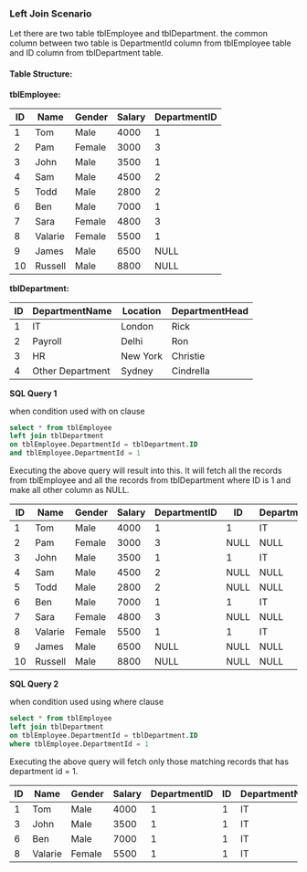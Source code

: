 ### Left Join Scenario
Let there are two table tblEmployee and tblDepartment.
the common column between two table is DepartmentId column from tblEmployee table and ID column from tblDepartment table.

#### Table Structure:
**tblEmployee:**

|ID |Name    |Gender    |Salary |DepartmentID|
|-- |----    |------    |------ |------------|
|1	|Tom	 |Male	    |4000	|1           |
|2	|Pam	 |Female	|3000	|3           |
|3	|John	 |Male	    |3500	|1           |
|4	|Sam	 |Male	    |4500	|2           |
|5	|Todd	 |Male	    |2800	|2           |
|6	|Ben	 |Male	    |7000	|1           |
|7	|Sara	 |Female	|4800	|3           |
|8	|Valarie |Female	|5500	|1           |
|9	|James	 |Male	    |6500	|NULL        |
|10 |Russell |Male	    |8800	|NULL        |

**tblDepartment:**

|ID |DepartmentName     |Location   |DepartmentHead|
|-- |------------------ |-----------|--------------|
|1	|IT	                |London	    |Rick          |
|2	|Payroll	        |Delhi	    |Ron           |
|3	|HR	                |New York	|Christie      |
|4	|Other Department	|Sydney	    |Cindrella     |

**SQL Query 1**

when condition used with on clause
```SQL
select * from tblEmployee
left join tblDepartment
on tblEmployee.DepartmentId = tblDepartment.ID
and tblEmployee.DepartmentId = 1
```
Executing the above query will result into this.
It will fetch all the records from tblEmployee and all the records from tblDepartment where ID is 1 and make all other column as NULL.

|ID |Name    |Gender    |Salary |DepartmentID|ID    |DepartmentName     |Location   |DepartmentHead|
|---|--------|----------|-------|------------|------|-------------------|-----------|--------------|
|1	|Tom	 |Male	    |4000	|1	         | 1	|IT	                |London	    |Rick          |
|2	|Pam	 |Female	|3000	|3	         | NULL	|NULL	            |NULL	    |NULL          |
|3	|John	 |Male	    |3500	|1	         | 1	|IT	                |London	    |Rick          |
|4	|Sam	 |Male	    |4500	|2	         | NULL	|NULL	            |NULL	    |NULL          |
|5	|Todd	 |Male	    |2800	|2	         | NULL	|NULL	            |NULL	    |NULL          |
|6	|Ben	 |Male	    |7000	|1	         | 1	|IT	                |London	    |Rick          |
|7	|Sara	 |Female	|4800	|3	         | NULL	|NULL	            |NULL	    |NULL          |
|8	|Valarie |Female	|5500	|1	         | 1	|IT	                |London	    |Rick          |
|9	|James	 |Male	    |6500	|NULL	     | NULL	|NULL	            |NULL	    |NULL          |
|10 |Russell |Male	    |8800	|NULL	     | NULL	|NULL	            |NULL	    |NULL          |



**SQL Query 2**

when condition used using where clause
```SQL
select * from tblEmployee
left join tblDepartment
on tblEmployee.DepartmentId = tblDepartment.ID
where tblEmployee.DepartmentId = 1
```

Executing the above query will fetch only those matching records that has department id = 1.

|ID |Name       |Gender    |Salary  |DepartmentID|ID    |DepartmentName     |Location   |DepartmentHead|
|---|-----------|----------|--------|------------|------|-------------------|-----------|--------------|
|1	|Tom	    |Male	   |4000	|1	         |1	    |IT	                |London	    |Rick          |
|3	|John	    |Male	   |3500	|1	         |1	    |IT	                |London	    |Rick          |
|6	|Ben	    |Male	   |7000	|1	         |1	    |IT	                |London	    |Rick          |
|8	|Valarie	|Female	   |5500	|1	         |1	    |IT	                |London	    |Rick          |